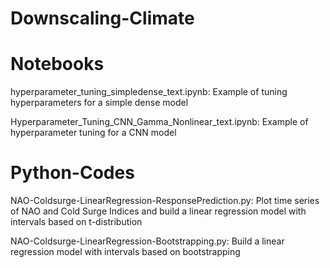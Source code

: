 # Downscaling-Climate
# Notebooks
hyperparameter_tuning_simpledense_text.ipynb: Example of tuning hyperparameters for a simple dense model

Hyperparameter_Tuning_CNN_Gamma_Nonlinear_text.ipynb: Example of hyperparameter tuning for a CNN model

# Python-Codes
NAO-Coldsurge-LinearRegression-ResponsePrediction.py: Plot time series of NAO and Cold Surge Indices and build a linear regression model with intervals based on t-distribution

NAO-Coldsurge-LinearRegression-Bootstrapping.py: Build a linear regression model with intervals based on bootstrapping
